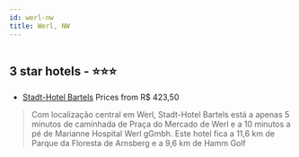 ```yaml
---
id: werl-nw
title: Werl, NW
---
```


<center><img src="https://i.travelapi.com/hotels/5000000/4980000/4971800/4971784/9c2f5255_z.jpg" alt="" /></center>


##  3 star hotels - ⭐️⭐️⭐️

-    [Stadt-Hotel Bartels](https://www.hurb.com/br/aud/https://www.hurb.com/br/hotels/werl/stadt-hotel-bartels-HT-V9KC?cmp=18055) Prices from R$ 423,50
   > Com localização central em Werl, Stadt-Hotel Bartels está a apenas 5 minutos de caminhada de Praça do Mercado de Werl e a 10 minutos a pé de Marianne Hospital Werl gGmbh.  Este hotel fica a 11,6 km de Parque da Floresta de Arnsberg e a 9,6 km de Hamm Golf
